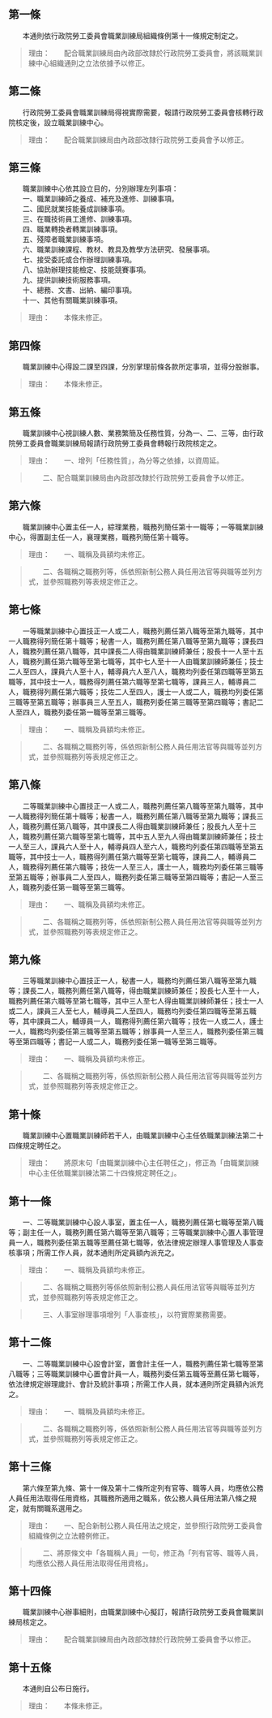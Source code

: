 第一條 
-------
　　本通則依行政院勞工委員會職業訓練局組織條例第十一條規定制定之。  
> 理由：　　配合職業訓練局由內政部改隸於行政院勞工委員會，將該職業訓練中心組織通則之立法依據予以修正。



第二條 
-------
　　行政院勞工委員會職業訓練局得視實際需要，報請行政院勞工委員會核轉行政院核定後，設立職業訓練中心。  
> 理由：　　配合職業訓練局由內政部改隸行政院勞工委員會予以修正。



第三條 
-------
　　職業訓練中心依其設立目的，分別辦理左列事項：  
　　一、職業訓練師之養成、補充及進修、訓練事項。  
　　二、國民就業技能養成訓練事項。  
　　三、在職技術員工進修、訓練事項。  
　　四、職業轉換者轉業訓練事項。  
　　五、殘障者職業訓練事項。  
　　六、職業訓練課程、教材、教具及教學方法研究、發展事項。  
　　七、接受委託或合作辦理訓練事項。  
　　八、協助辦理技能檢定、技能競賽事項。  
　　九、提供訓練技術服務事項。  
　　十、總務、文書、出納、編印事項。  
　　十一、其他有關職業訓練事項。  
> 理由：　　本條未修正。



第四條 
-------
　　職業訓練中心得設二課至四課，分別掌理前條各款所定事項，並得分股辦事。  
> 理由：　　本條未修正。



第五條 
-------
　　職業訓練中心視訓練人數、業務繁簡及任務性質，分為一、二、三等，由行政院勞工委員會職業訓練局報請行政院勞工委員會轉報行政院核定之。  
> 理由：　　一、增列「任務性質」，為分等之依據，以資周延。

> 　　二、配合職業訓練局由內政部改隸於行政院勞工委員會予以修正。



第六條 
-------
　　職業訓練中心置主任一人，綜理業務，職務列簡任第十一職等；一等職業訓練中心，得置副主任一人，襄理業務，職務列簡任第十職等。  
> 理由：　　一、職稱及員額均未修正。

> 　　二、各職稱之職務列等，係依照新制公務人員任用法官等與職等並列方式，並參照職務列等表規定修正之。



第七條 
-------
　　一等職業訓練中心置技正一人或二人，職務列薦任第八職等至第九職等，其中一人職務得列簡任第十職等；秘書一人，職務列薦任第八職等至第九職等；課長四人，職務列薦任第八職等，其中課長二人得由職業訓練師兼任；股長十一人至十五人，職務列薦任第六職等至第七職等，其中七人至十一人由職業訓練師兼任；技士二人至四人，課員六人至十人，輔導員六人至八人，職務均列委任第四職等至第五職等，其中技士一人，職務得列薦任第六職等至第七職等，課員三人，輔導員二人，職務得列薦任第六職等；技佐二人至四人，護士一人或二人，職務均列委任第三職等至第五職等；辦事員三人至五人，職務列委任第三職等至第四職等；書記二人至四人，職務列委任第一職等至第三職等。  
> 理由：　　一、職稱及員額均未修正。

> 　　二、各職稱之職務列等，係依照新制公務人員任用法官等與職等並列方式，並參照職務列等表規定修正之。



第八條 
-------
　　二等職業訓練中心置技正一人或二人，職務列薦任第八職等至第九職等，其中一人職務得列簡任第十職等；秘書一人，職務列薦任第八職等至第九職等；課長三人，職務列薦任第八職等，其中課長二人得由職業訓練師兼任；股長九人至十三人，職務列薦任第六職等至第七職等，其中五人至九人得由職業訓練師兼任；技士一人至三人，課員六人至十人，輔導員四人至六人，職務均列委任第四職等至第五職等，其中技士一人，職務得列薦任第六職等至第七職等，課員二人，輔導員二人，職務得列薦任第六職等；技佐一人至三人，護士一人，職務均列委任第三職等至第五職等；辦事員二人至四人，職務列委任第三職等至第四職等；書記一人至三人，職務列委任第一職等至第三職等。  
> 理由：　　一、職稱及員額均未修正。

> 　　二、各職稱之職務列等，係依照新制公務人員任用法官等與職等並列方式，並參照職務列等表規定修正之。



第九條 
-------
　　三等職業訓練中心置技正一人，秘書一人，職務均列薦任第八職等至第九職等；課長二人，職務列薦任第八職等，得由職業訓練師兼任；股長七人至十一人，職務列薦任第六職等至第七職等，其中三人至七人得由職業訓練師兼任；技士一人或二人，課員三人至七人，輔導員二人至四人，職務均列委任第四職等至第五職等，其中課員二人，輔導員一人，職務得列薦任第六職等；技佐一人或二人，護士一人，職務均列委任第三職等至第五職等；辦事員一人至三人，職務列委任第三職等至第四職等；書記一人或二人，職務列委任第一職等至第三職等。  
> 理由：　　一、職稱及員額均未修正。

> 　　二、各職稱之職務列等，係依照新制公務人員任用法官等與職等並列方式，並參照職務列等表規定修正之。



第十條 
-------
　　職業訓練中心置職業訓練師若干人，由職業訓練中心主任依職業訓練法第二十四條規定聘任之。  
> 理由：　　將原末句「由職業訓練中心主任聘任之」，修正為「由職業訓練中心主任依職業訓練法第二十四條規定聘任之」。



第十一條 
---------
　　一、二等職業訓練中心設人事室，置主任一人，職務列薦任第七職等至第八職等；副主任一人，職務列薦任第六職等至第八職等；三等職業訓練中心置人事管理員一人，職務列委任第五職等至薦任第七職等，依法律規定辦理人事管理及人事查核事項；所需工作人員，就本通則所定員額內派充之。  
> 理由：　　一、職稱及員額均未修正。

> 　　二、各職稱之職務列等係依照新制公務人員任用法官等與職等並列方式，並參照職務列等表規定修正之。

> 　　三、人事室辦理事項增列「人事查核」，以符實際業務需要。



第十二條 
---------
　　一、二等職業訓練中心設會計室，置會計主任一人，職務列薦任第七職等至第八職等；三等職業訓練中心置會計員一人，職務列委任第五職等至薦任第七職等，依法律規定辦理歲計、會計及統計事項；所需工作人員，就本通則所定員額內派充之。  
> 理由：　　一、職稱及員額均未修正。

> 　　二、各職稱之職務列等，係依照新制公務人員任用法官等與職等並列方式，並參照職務列等表規定修正之。



第十三條 
---------
　　第六條至第九條、第十一條及第十二條所定列有官等、職等人員，均應依公務人員任用法取得任用資格，其職務所適用之職系，依公務人員任用法第八條之規定，就有關職系選用之。  
> 理由：　　一、配合新制公務人員任用法之規定，並參照行政院勞工委員會組織條例之立法體例修正。

> 　　二、將原條文中「各職稱人員」一句，修正為「列有官等、職等人員，均應依公務人員任用法取得任用資格」。



第十四條 
---------
　　職業訓練中心辦事細則，由職業訓練中心擬訂，報請行政院勞工委員會職業訓練局核定之。  
> 理由：　　配合職業訓練局由內政部改隸於行政院勞工委員會予以修正。



第十五條 
---------
　　本通則自公布日施行。  
> 理由：　　本條未修正。